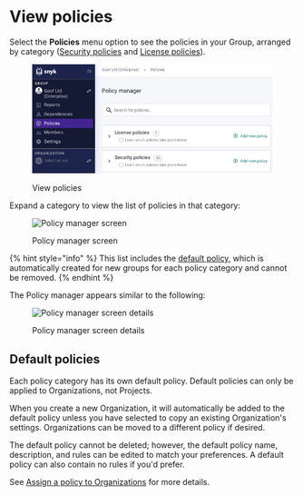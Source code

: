 # View policies

Select the **Policies** menu option to see the policies in your Group, arranged by category ([Security policies](security-policies/) and [License policies](license-policies/)).

<figure><img src="../../.gitbook/assets/Policies-menu.png" alt="View policies"><figcaption><p>View policies</p></figcaption></figure>

Expand a category to view the list of policies in that category:

<figure><img src="../../.gitbook/assets/snyk-policy-manager.png" alt="Policy manager screen"><figcaption><p>Policy manager screen</p></figcaption></figure>



{% hint style="info" %}
This list includes the [default policy](view-policies.md#default-policies), which is automatically created for new groups for each policy category and cannot be removed.
{% endhint %}

The Policy manager appears similar to the following:

<figure><img src="../../.gitbook/assets/screenshot_2021-03-26_at_11.04.50_am.png" alt="Policy manager screen details"><figcaption><p>Policy manager screen details</p></figcaption></figure>

## Default policies

Each policy category has its own default policy. Default policies can only be applied to Organizations, not Projects.

When you create a new Organization, it will automatically be added to the default policy unless you have selected to copy an existing Organization's settings. Organizations can be moved to a different policy if desired.

The default policy cannot be deleted; however, the default policy name, description, and rules can be edited to match your preferences. A default policy can also contain no rules if you'd prefer.

See [Assign a policy to Organizations](assign-a-policy-to-organizations.md) for more details.
